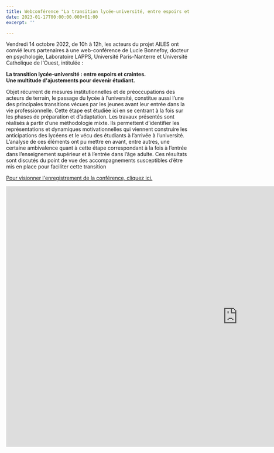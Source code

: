 ```yaml
---
title: Webconférence "La transition lycée-université, entre espoirs et craintes"
date: 2023-01-17T00:00:00.000+01:00
excerpt: ''

---
```

Vendredi 14 octobre 2022, de 10h à 12h, les acteurs du projet AILES ont convié leurs partenaires à une web-conférence de Lucie Bonnefoy, docteur en psychologie, Laboratoire LAPPS, Université Paris-Nanterre et Université Catholique de l'Ouest, intitulée :

**La transition lycée-université : entre espoirs et craintes.  
Une multitude d'ajustements pour devenir étudiant.**

Objet récurrent de mesures institutionnelles et de préoccupations des acteurs de terrain, le passage du lycée à l’université, constitue aussi l’une des principales transitions vécues par les jeunes avant leur entrée dans la vie professionnelle. Cette étape est étudiée ici en se centrant à la fois sur les phases de préparation et d’adaptation. Les travaux présentés sont réalisés à partir d’une méthodologie mixte. Ils permettent d’identifier les représentations et dynamiques motivationnelles qui viennent construire les anticipations des lycéens et le vécu des étudiants à l’arrivée à l’université. L’analyse de ces éléments ont pu mettre en avant, entre autres, une certaine ambivalence quant à cette étape correspondant à la fois à l’entrée dans l’enseignement supérieur et à l’entrée dans l’âge adulte. Ces résultats sont discutés du point de vue des accompagnements susceptibles d’être mis en place pour faciliter cette transition

[Pour visionner l'enregistrement de la conférence, cliquez ici.](https://www.youtube.com/watch?v=yCXYpAbisJw)

<iframe width="1264" height="711" src="https://www.youtube.com/embed/yCXYpAbisJw" title="La transition lycée-université : entre espoirs et craintes." frameborder="0" allow="accelerometer; autoplay; clipboard-write; encrypted-media; gyroscope; picture-in-picture; web-share" allowfullscreen></iframe>